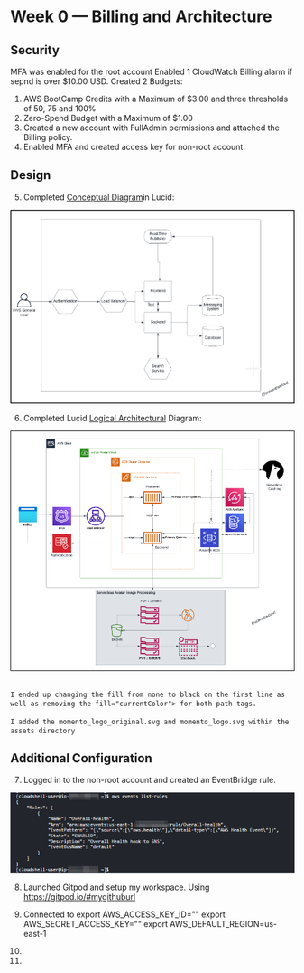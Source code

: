 # Week 0 — Billing and Architecture
## Security ##
MFA was enabled for the root account
Enabled 1 CloudWatch Billing alarm if sepnd is over $10.00 USD.
Created 2 Budgets:
1. AWS BootCamp Credits with a Maximum of $3.00 and three thresholds of 50, 75 and 100% 
2. Zero-Spend Budget with a Maximum of $1.00
3. Created a new account with FullAdmin permissions and attached the Billing policy.
4. Enabled MFA and created access key for non-root account.

## Design ##

5. Completed [Conceptual Diagram](https://lucid.app/lucidchart/f1c2d8fa-3444-4e0e-9058-783a0db427ef/edit?viewport_loc=-612%2C-386%2C4039%2C1998%2C0_0&invitationId=inv_acf742dd-1df7-429f-82e6-0e8e2a3c57bc)in Lucid:

![Alt text](assets/2023-02-14-Conceptual_Design_Cruddr.png "Conceptual Design")

 
6. Completed Lucid [Logical Architectural](https://lucid.app/lucidchart/2d7bf0e1-b921-46c6-b905-c52e89db76be/edit?viewport_loc=-322%2C83%2C2994%2C1481%2C0_0&invitationId=inv_a38e7eae-3399-4c19-ac50-c61d7a022914) Diagram:

![Alt text](assets/2023-02-14-Logical_Design_Cruddr.png "Conceptual Design")

```One of the interesting things I needed to tweak a little bit was the Momento logo. Andrew showed how he was editing this via Visual Studio Code and removed a couple of tags. 

I ended up changing the fill from none to black on the first line as well as removing the fill="currentColor"> for both path tags. 

I added the momento_logo_original.svg and momento_logo.svg within the assets directory
```

## Additional Configuration ##

7. Logged in to the non-root account and created an EventBridge rule. 

![Alt Text](assets/2023-02-14-EventBridge.png)

8. Launched Gitpod and setup my workspace. Using https://gitpod.io/#mygithuburl

9. Connected to 
export AWS_ACCESS_KEY_ID=""
export AWS_SECRET_ACCESS_KEY=""
export AWS_DEFAULT_REGION=us-east-1


10. 

11. 